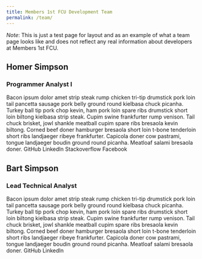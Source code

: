 ```yaml
---
title: Members 1st FCU Development Team
permalink: /team/
---
```


*Note*: This is just a test page for layout and as an example of what a team page looks like and does not reflect any real information about developers at Members 1st FCU.

## Homer Simpson

### Programmer Analyst I
Bacon ipsum dolor amet strip steak rump chicken tri-tip drumstick pork loin tail pancetta sausage pork belly ground round kielbasa chuck picanha. Turkey ball tip pork chop kevin, ham pork loin spare ribs drumstick short loin biltong kielbasa strip steak. Cupim swine frankfurter rump venison. Tail chuck brisket, jowl shankle meatball cupim spare ribs bresaola kevin biltong. Corned beef doner hamburger bresaola short loin t-bone tenderloin short ribs landjaeger ribeye frankfurter. Capicola doner cow pastrami, tongue landjaeger boudin ground round picanha. Meatloaf salami bresaola doner.
<i class="fa fa-fw fa-github" aria-hidden="true"></i> GitHub
<i class="fa fa-fw fa-linkedin-square" aria-hidden="true"></i> LinkedIn
<i class="fa fa-fw fa-stack-overflow" aria-hidden="true"></i> Stackoverflow
<i class="fa fa-fw fa-facebook-square" aria-hidden="true"></i> Facebook

## Bart Simpson

### Lead Technical Analyst
Bacon ipsum dolor amet strip steak rump chicken tri-tip drumstick pork loin tail pancetta sausage pork belly ground round kielbasa chuck picanha. Turkey ball tip pork chop kevin, ham pork loin spare ribs drumstick short loin biltong kielbasa strip steak. Cupim swine frankfurter rump venison. Tail chuck brisket, jowl shankle meatball cupim spare ribs bresaola kevin biltong. Corned beef doner hamburger bresaola short loin t-bone tenderloin short ribs landjaeger ribeye frankfurter. Capicola doner cow pastrami, tongue landjaeger boudin ground round picanha. Meatloaf salami bresaola doner.
<i class="fa fa-fw fa-github" aria-hidden="true"></i> GitHub
<i class="fa fa-fw fa-linkedin-square" aria-hidden="true"></i> LinkedIn
